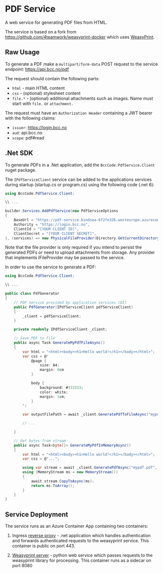 # PDF Service

A web service for generating PDF files from HTML.  

The service is based on a fork from https://github.com/4teamwork/weasyprint-docker which uses [WeasyPrint](https://weasyprint.readthedocs.io/en/stable/index.html).

## Raw Usage

To generate a PDF make a `multipart/form-data` POST request to the service endpoint: https://api.bcc.no/pdf 

The request should contain the following parts:

* `html` - main HTML content
* `css` - (optional) stylesheet content
* `file.*` - (optional) additional attachments such as images. Name must start with `file.` or `attachment.`

The request must have an `Authorization Header` containing a JWT bearer with the following claims:

* `issuer`: https://login.bcc.no
* `aud`: api.bcc.no
* `scope`: pdf#read

## .Net SDK

To generate PDFs in a .Net application, add the `BccCode.PdfService.Client` nuget package.

The `IPdfServiceClient` service can be added to the applications services during startup (startup.cs or program.cs) using the following code (.net 6):

```csharp
using BccCode.PdfService.Client;

\\ ...

builder.Services.AddPdfService(new PdfServiceOptions
{
    BaseUrl = "https://pdf-service.kindsea-6f2fe326.westeurope.azurecontainerapps.io",
    Authority = "https://login.bcc.no",
    ClientId = "[YOUR CLIENT ID]",
    ClientSecret = "[YOUR CLIENT SECRET]",
}, (services) => new PhysicalFileProvider(Directory.GetCurrentDirectory()));

```

Note that the file provider is only required if you intend to persist the generated PDFs or need to upload attachments from storage. Any provider that implements IFileProvider may be passed to the service.  

In order to use the service to generate a PDF:

```csharp
using BccCode.PdfService.Client;

\\ ...

public class PdfGenerator
{
    // PDF Service provided by application services (DI)
    public PdfGenerator(IPdfServiceClient pdfServiceClient)
    {
        _client = pdfServiceClient;
    }

    private readonly IPdfServiceClient _client;

    // Save PDF to file
    public async Task GenerateMyPdfFileAsync()
    {
        var html = "<html><body><h1>Hello world!</h1></body></html>";
        var css = @"
            @page {
                size: A4;
                margin: 0cm
            }

            body {
                background: #333333;
                color: white;
                margin: 1cm;
            }        
        ";

        var outputFilePath = await _client.GeneratePdfToFileAsync("mypdf.pdf", html, css, new[] { "assets/logo.png" });

        // ...

    }

    // Get bytes from stream
    public async Task<byte[]> GenerateMyPdfInMemoryAsync()
    {
        var html = "<html><body><h1>Hello world!</h1></body></html>";
        var css = @"...";

        using var stream = await _client.GeneratePdfAsync("mypdf.pdf", html, css, new[] { "assets/logo.png" });
        using (MemoryStream ms = new MemoryStream())
        {
            await stream.CopyToAsync(ms);
            return ms.ToArray();
        }
    }
}

```

## Service Deployment

The service runs as an Azure Container App containing two containers:

1. Ingress [reverse proxy](/proxy) - .net application which handles authentication and forwards authenticated requests to the weasyprint service. This container is public on port 443.  

2. [Weasyprint server](server.py) - python web service which passes requests to the weasyprint library for processing. This container runs as a sidecar on port 8080
